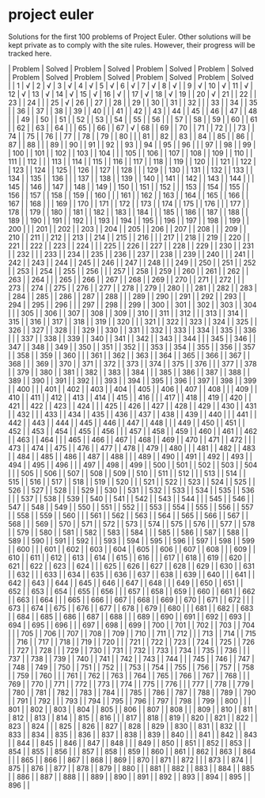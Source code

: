 # project euler

Solutions for the first 100 problems of Project Euler. Other solutions will be kept private as to comply with the site rules. However, their progress will be tracked here.

| Problem |  Solved | Problem |  Solved | Problem |  Solved | Problem |  Solved | Problem |  Solved | Problem |  Solved | Problem |  Solved | Problem |  Solved |
|    1    |    √    |    2    |    √    |    3    |    √    |    4    |    √    |    5    |    √    |    6    |    √    |    7    |    √    |    8    |    √    |
|    9    |    √    |   10    |    √    |   11    |    √    |   12    |    √    |   13    |    √    |   14    |    √    |   15    |    √    |   16    |    √    |
|   17    |    √    |   18    |    √    |   19    |         |   20    |    √    |   21    |         |   22    |         |   23    |         |   24    |         |
|   25    |    √    |   26    |         |   27    |         |   28    |         |   29    |         |   30    |         |   31    |         |   32    |         |
|   33    |         |   34    |         |   35    |         |   36    |         |   37    |         |   38    |         |   39    |         |   40    |         |
|   41    |         |   42    |         |   43    |         |   44    |         |   45    |         |   46    |         |   47    |         |   48    |         |
|   49    |         |   50    |         |   51    |         |   52    |         |   53    |         |   54    |         |   55    |         |   56    |         |
|   57    |         |   58    |         |   59    |         |   60    |         |   61    |         |   62    |         |   63    |         |   64    |         |
|   65    |         |   66    |         |   67    |    √    |   68    |         |   69    |         |   70    |         |   71    |         |   72    |         |
|   73    |         |   74    |         |   75    |         |   76    |         |   77    |         |   78    |         |   79    |         |   80    |         |
|   81    |         |   82    |         |   83    |         |   84    |         |   85    |         |   86    |         |   87    |         |   88    |         |
|   89    |         |   90    |         |   91    |         |   92    |         |   93    |         |   94    |         |   95    |         |   96    |         |
|   97    |         |   98    |         |   99    |         |   100   |         |   101   |         |   102   |         |   103   |         |   104   |         |
|   105   |         |   106   |         |   107   |         |   108   |         |   109   |         |   110   |         |   111   |         |   112   |         |
|   113   |         |   114   |         |   115   |         |   116   |         |   117   |         |   118   |         |   119   |         |   120   |         |
|   121   |         |   122   |         |   123   |         |   124   |         |   125   |         |   126   |         |   127   |         |   128   |         |
|   129   |         |   130   |         |   131   |         |   132   |         |   133   |         |   134   |         |   135   |         |   136   |         |
|   137   |         |   138   |         |   139   |         |   140   |         |   141   |         |   142   |         |   143   |         |   144   |         |
|   145   |         |   146   |         |   147   |         |   148   |         |   149   |         |   150   |         |   151   |         |   152   |         |
|   153   |         |   154   |         |   155   |         |   156   |         |   157   |         |   158   |         |   159   |         |   160   |         |
|   161   |         |   162   |         |   163   |         |   164   |         |   165   |         |   166   |         |   167   |         |   168   |         |
|   169   |         |   170   |         |   171   |         |   172   |         |   173   |         |   174   |         |   175   |         |   176   |         |
|   177   |         |   178   |         |   179   |         |   180   |         |   181   |         |   182   |         |   183   |         |   184   |         |
|   185   |         |   186   |         |   187   |         |   188   |         |   189   |         |   190   |         |   191   |         |   192   |         |
|   193   |         |   194   |         |   195   |         |   196   |         |   197   |         |   198   |         |   199   |         |   200   |         |
|   201   |         |   202   |         |   203   |         |   204   |         |   205   |         |   206   |         |   207   |         |   208   |         |
|   209   |         |   210   |         |   211   |         |   212   |         |   213   |         |   214   |         |   215   |         |   216   |         |
|   217   |         |   218   |         |   219   |         |   220   |         |   221   |         |   222   |         |   223   |         |   224   |         |
|   225   |         |   226   |         |   227   |         |   228   |         |   229   |         |   230   |         |   231   |         |   232   |         |
|   233   |         |   234   |         |   235   |         |   236   |         |   237   |         |   238   |         |   239   |         |   240   |         |
|   241   |         |   242   |         |   243   |         |   244   |         |   245   |         |   246   |         |   247   |         |   248   |         |
|   249   |         |   250   |         |   251   |         |   252   |         |   253   |         |   254   |         |   255   |         |   256   |         |
|   257   |         |   258   |         |   259   |         |   260   |         |   261   |         |   262   |         |   263   |         |   264   |         |
|   265   |         |   266   |         |   267   |         |   268   |         |   269   |         |   270   |         |   271   |         |   272   |         |
|   273   |         |   274   |         |   275   |         |   276   |         |   277   |         |   278   |         |   279   |         |   280   |         |
|   281   |         |   282   |         |   283   |         |   284   |         |   285   |         |   286   |         |   287   |         |   288   |         |
|   289   |         |   290   |         |   291   |         |   292   |         |   293   |         |   294   |         |   295   |         |   296   |         |
|   297   |         |   298   |         |   299   |         |   300   |         |   301   |         |   302   |         |   303   |         |   304   |         |
|   305   |         |   306   |         |   307   |         |   308   |         |   309   |         |   310   |         |   311   |         |   312   |         |
|   313   |         |   314   |         |   315   |         |   316   |         |   317   |         |   318   |         |   319   |         |   320   |         |
|   321   |         |   322   |         |   323   |         |   324   |         |   325   |         |   326   |         |   327   |         |   328   |         |
|   329   |         |   330   |         |   331   |         |   332   |         |   333   |         |   334   |         |   335   |         |   336   |         |
|   337   |         |   338   |         |   339   |         |   340   |         |   341   |         |   342   |         |   343   |         |   344   |         |
|   345   |         |   346   |         |   347   |         |   348   |         |   349   |         |   350   |         |   351   |         |   352   |         |
|   353   |         |   354   |         |   355   |         |   356   |         |   357   |         |   358   |         |   359   |         |   360   |         |
|   361   |         |   362   |         |   363   |         |   364   |         |   365   |         |   366   |         |   367   |         |   368   |         |
|   369   |         |   370   |         |   371   |         |   372   |         |   373   |         |   374   |         |   375   |         |   376   |         |
|   377   |         |   378   |         |   379   |         |   380   |         |   381   |         |   382   |         |   383   |         |   384   |         |
|   385   |         |   386   |         |   387   |         |   388   |         |   389   |         |   390   |         |   391   |         |   392   |         |
|   393   |         |   394   |         |   395   |         |   396   |         |   397   |         |   398   |         |   399   |         |   400   |         |
|   401   |         |   402   |         |   403   |         |   404   |         |   405   |         |   406   |         |   407   |         |   408   |         |
|   409   |         |   410   |         |   411   |         |   412   |         |   413   |         |   414   |         |   415   |         |   416   |         |
|   417   |         |   418   |         |   419   |         |   420   |         |   421   |         |   422   |         |   423   |         |   424   |         |
|   425   |         |   426   |         |   427   |         |   428   |         |   429   |         |   430   |         |   431   |         |   432   |         |
|   433   |         |   434   |         |   435   |         |   436   |         |   437   |         |   438   |         |   439   |         |   440   |         |
|   441   |         |   442   |         |   443   |         |   444   |         |   445   |         |   446   |         |   447   |         |   448   |         |
|   449   |         |   450   |         |   451   |         |   452   |         |   453   |         |   454   |         |   455   |         |   456   |         |
|   457   |         |   458   |         |   459   |         |   460   |         |   461   |         |   462   |         |   463   |         |   464   |         |
|   465   |         |   466   |         |   467   |         |   468   |         |   469   |         |   470   |         |   471   |         |   472   |         |
|   473   |         |   474   |         |   475   |         |   476   |         |   477   |         |   478   |         |   479   |         |   480   |         |
|   481   |         |   482   |         |   483   |         |   484   |         |   485   |         |   486   |         |   487   |         |   488   |         |
|   489   |         |   490   |         |   491   |         |   492   |         |   493   |         |   494   |         |   495   |         |   496   |         |
|   497   |         |   498   |         |   499   |         |   500   |         |   501   |         |   502   |         |   503   |         |   504   |         |
|   505   |         |   506   |         |   507   |         |   508   |         |   509   |         |   510   |         |   511   |         |   512   |         |
|   513   |         |   514   |         |   515   |         |   516   |         |   517   |         |   518   |         |   519   |         |   520   |         |
|   521   |         |   522   |         |   523   |         |   524   |         |   525   |         |   526   |         |   527   |         |   528   |         |
|   529   |         |   530   |         |   531   |         |   532   |         |   533   |         |   534   |         |   535   |         |   536   |         |
|   537   |         |   538   |         |   539   |         |   540   |         |   541   |         |   542   |         |   543   |         |   544   |         |
|   545   |         |   546   |         |   547   |         |   548   |         |   549   |         |   550   |         |   551   |         |   552   |         |
|   553   |         |   554   |         |   555   |         |   556   |         |   557   |         |   558   |         |   559   |         |   560   |         |
|   561   |         |   562   |         |   563   |         |   564   |         |   565   |         |   566   |         |   567   |         |   568   |         |
|   569   |         |   570   |         |   571   |         |   572   |         |   573   |         |   574   |         |   575   |         |   576   |         |
|   577   |         |   578   |         |   579   |         |   580   |         |   581   |         |   582   |         |   583   |         |   584   |         |
|   585   |         |   586   |         |   587   |         |   588   |         |   589   |         |   590   |         |   591   |         |   592   |         |
|   593   |         |   594   |         |   595   |         |   596   |         |   597   |         |   598   |         |   599   |         |   600   |         |
|   601   |         |   602   |         |   603   |         |   604   |         |   605   |         |   606   |         |   607   |         |   608   |         |
|   609   |         |   610   |         |   611   |         |   612   |         |   613   |         |   614   |         |   615   |         |   616   |         |
|   617   |         |   618   |         |   619   |         |   620   |         |   621   |         |   622   |         |   623   |         |   624   |         |
|   625   |         |   626   |         |   627   |         |   628   |         |   629   |         |   630   |         |   631   |         |   632   |         |
|   633   |         |   634   |         |   635   |         |   636   |         |   637   |         |   638   |         |   639   |         |   640   |         |
|   641   |         |   642   |         |   643   |         |   644   |         |   645   |         |   646   |         |   647   |         |   648   |         |
|   649   |         |   650   |         |   651   |         |   652   |         |   653   |         |   654   |         |   655   |         |   656   |         |
|   657   |         |   658   |         |   659   |         |   660   |         |   661   |         |   662   |         |   663   |         |   664   |         |
|   665   |         |   666   |         |   667   |         |   668   |         |   669   |         |   670   |         |   671   |         |   672   |         |
|   673   |         |   674   |         |   675   |         |   676   |         |   677   |         |   678   |         |   679   |         |   680   |         |
|   681   |         |   682   |         |   683   |         |   684   |         |   685   |         |   686   |         |   687   |         |   688   |         |
|   689   |         |   690   |         |   691   |         |   692   |         |   693   |         |   694   |         |   695   |         |   696   |         |
|   697   |         |   698   |         |   699   |         |   700   |         |   701   |         |   702   |         |   703   |         |   704   |         |
|   705   |         |   706   |         |   707   |         |   708   |         |   709   |         |   710   |         |   711   |         |   712   |         |
|   713   |         |   714   |         |   715   |         |   716   |         |   717   |         |   718   |         |   719   |         |   720   |         |
|   721   |         |   722   |         |   723   |         |   724   |         |   725   |         |   726   |         |   727   |         |   728   |         |
|   729   |         |   730   |         |   731   |         |   732   |         |   733   |         |   734   |         |   735   |         |   736   |         |
|   737   |         |   738   |         |   739   |         |   740   |         |   741   |         |   742   |         |   743   |         |   744   |         |
|   745   |         |   746   |         |   747   |         |   748   |         |   749   |         |   750   |         |   751   |         |   752   |         |
|   753   |         |   754   |         |   755   |         |   756   |         |   757   |         |   758   |         |   759   |         |   760   |         |
|   761   |         |   762   |         |   763   |         |   764   |         |   765   |         |   766   |         |   767   |         |   768   |         |
|   769   |         |   770   |         |   771   |         |   772   |         |   773   |         |   774   |         |   775   |         |   776   |         |
|   777   |         |   778   |         |   779   |         |   780   |         |   781   |         |   782   |         |   783   |         |   784   |         |
|   785   |         |   786   |         |   787   |         |   788   |         |   789   |         |   790   |         |   791   |         |   792   |         |
|   793   |         |   794   |         |   795   |         |   796   |         |   797   |         |   798   |         |   799   |         |   800   |         |
|   801   |         |   802   |         |   803   |         |   804   |         |   805   |         |   806   |         |   807   |         |   808   |         |
|   809   |         |   810   |         |   811   |         |   812   |         |   813   |         |   814   |         |   815   |         |   816   |         |
|   817   |         |   818   |         |   819   |         |   820   |         |   821   |         |   822   |         |   823   |         |   824   |         |
|   825   |         |   826   |         |   827   |         |   828   |         |   829   |         |   830   |         |   831   |         |   832   |         |
|   833   |         |   834   |         |   835   |         |   836   |         |   837   |         |   838   |         |   839   |         |   840   |         |
|   841   |         |   842   |         |   843   |         |   844   |         |   845   |         |   846   |         |   847   |         |   848   |         |
|   849   |         |   850   |         |   851   |         |   852   |         |   853   |         |   854   |         |   855   |         |   856   |         |
|   857   |         |   858   |         |   859   |         |   860   |         |   861   |         |   862   |         |   863   |         |   864   |         |
|   865   |         |   866   |         |   867   |         |   868   |         |   869   |         |   870   |         |   871   |         |   872   |         |
|   873   |         |   874   |         |   875   |         |   876   |         |   877   |         |   878   |         |   879   |         |   880   |         |
|   881   |         |   882   |         |   883   |         |   884   |         |   885   |         |   886   |         |   887   |         |   888   |         |
|   889   |         |   890   |         |   891   |         |   892   |         |   893   |         |   894   |         |   895   |         |   896   |         |


